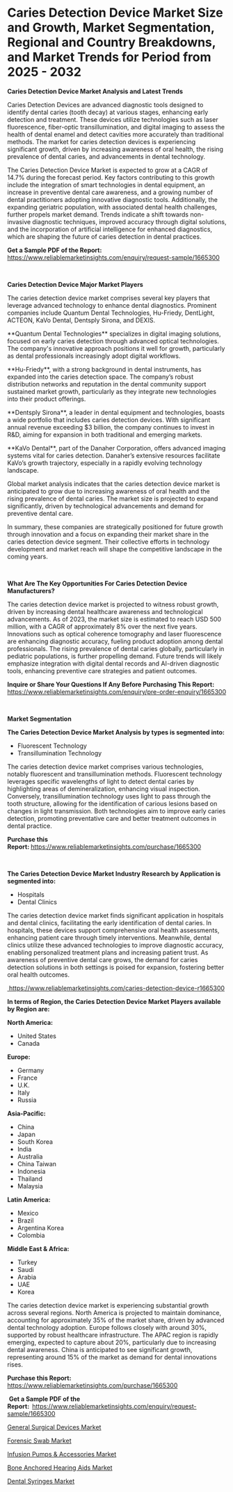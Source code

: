 <p><h1>Caries Detection Device Market Size and Growth, Market Segmentation, Regional and Country Breakdowns, and Market Trends for Period from 2025 -  2032</h1></p><p><strong>Caries Detection Device Market Analysis and Latest Trends</strong></p>
<p><p>Caries Detection Devices are advanced diagnostic tools designed to identify dental caries (tooth decay) at various stages, enhancing early detection and treatment. These devices utilize technologies such as laser fluorescence, fiber-optic transillumination, and digital imaging to assess the health of dental enamel and detect cavities more accurately than traditional methods. The market for caries detection devices is experiencing significant growth, driven by increasing awareness of oral health, the rising prevalence of dental caries, and advancements in dental technology.</p><p>The Caries Detection Device Market is expected to grow at a CAGR of 14.7% during the forecast period. Key factors contributing to this growth include the integration of smart technologies in dental equipment, an increase in preventive dental care awareness, and a growing number of dental practitioners adopting innovative diagnostic tools. Additionally, the expanding geriatric population, with associated dental health challenges, further propels market demand. Trends indicate a shift towards non-invasive diagnostic techniques, improved accuracy through digital solutions, and the incorporation of artificial intelligence for enhanced diagnostics, which are shaping the future of caries detection in dental practices.</p></p>
<p><strong>Get a Sample PDF of the Report:&nbsp;</strong> <a href="https://www.reliablemarketinsights.com/enquiry/request-sample/1665300?utm_campaign=2199&utm_medium=2&utm_source=Github&utm_content=ia&utm_term=03032025&utm_id=caries-detection-device">https://www.reliablemarketinsights.com/enquiry/request-sample/1665300</a></p>
<p>&nbsp;</p>
<p><strong>Caries Detection Device Major Market Players</strong></p>
<p><p>The caries detection device market comprises several key players that leverage advanced technology to enhance dental diagnostics. Prominent companies include Quantum Dental Technologies, Hu-Friedy, DentLight, ACTEON, KaVo Dental, Dentsply Sirona, and DEXIS.</p><p>**Quantum Dental Technologies** specializes in digital imaging solutions, focused on early caries detection through advanced optical technologies. The company's innovative approach positions it well for growth, particularly as dental professionals increasingly adopt digital workflows.</p><p>**Hu-Friedy**, with a strong background in dental instruments, has expanded into the caries detection space. The company’s robust distribution networks and reputation in the dental community support sustained market growth, particularly as they integrate new technologies into their product offerings.</p><p>**Dentsply Sirona**, a leader in dental equipment and technologies, boasts a wide portfolio that includes caries detection devices. With significant annual revenue exceeding $3 billion, the company continues to invest in R&D, aiming for expansion in both traditional and emerging markets.</p><p>**KaVo Dental**, part of the Danaher Corporation, offers advanced imaging systems vital for caries detection. Danaher’s extensive resources facilitate KaVo’s growth trajectory, especially in a rapidly evolving technology landscape.</p><p>Global market analysis indicates that the caries detection device market is anticipated to grow due to increasing awareness of oral health and the rising prevalence of dental caries. The market size is projected to expand significantly, driven by technological advancements and demand for preventive dental care.</p><p>In summary, these companies are strategically positioned for future growth through innovation and a focus on expanding their market share in the caries detection device segment. Their collective efforts in technology development and market reach will shape the competitive landscape in the coming years.</p></p>
<p>&nbsp;</p>
<p><strong>What Are The Key Opportunities For Caries Detection Device Manufacturers?</strong></p>
<p><p>The caries detection device market is projected to witness robust growth, driven by increasing dental healthcare awareness and technological advancements. As of 2023, the market size is estimated to reach USD 500 million, with a CAGR of approximately 8% over the next five years. Innovations such as optical coherence tomography and laser fluorescence are enhancing diagnostic accuracy, fueling product adoption among dental professionals. The rising prevalence of dental caries globally, particularly in pediatric populations, is further propelling demand. Future trends will likely emphasize integration with digital dental records and AI-driven diagnostic tools, enhancing preventive care strategies and patient outcomes.</p></p>
<p><strong>Inquire or Share Your Questions If Any Before Purchasing This Report:</strong> <a href="https://www.reliablemarketinsights.com/enquiry/pre-order-enquiry/1665300?utm_campaign=2199&utm_medium=2&utm_source=Github&utm_content=ia&utm_term=03032025&utm_id=caries-detection-device">https://www.reliablemarketinsights.com/enquiry/pre-order-enquiry/1665300</a></p>
<p>&nbsp;</p>
<p><strong>Market Segmentation</strong></p>
<p><strong>The Caries Detection Device Market Analysis by types is segmented into:</strong></p>
<p><ul><li>Fluorescent Technology</li><li>Transillumination Technology</li></ul></p>
<p><p>The caries detection device market comprises various technologies, notably fluorescent and transillumination methods. Fluorescent technology leverages specific wavelengths of light to detect dental caries by highlighting areas of demineralization, enhancing visual inspection. Conversely, transillumination technology uses light to pass through the tooth structure, allowing for the identification of carious lesions based on changes in light transmission. Both technologies aim to improve early caries detection, promoting preventative care and better treatment outcomes in dental practice.</p></p>
<p><strong>Purchase this Report:&nbsp;</strong><a href="https://www.reliablemarketinsights.com/purchase/1665300?utm_campaign=2199&utm_medium=2&utm_source=Github&utm_content=ia&utm_term=03032025&utm_id=caries-detection-device">https://www.reliablemarketinsights.com/purchase/1665300</a></p>
<p>&nbsp;</p>
<p><strong>The Caries Detection Device Market Industry Research by Application is segmented into:</strong></p>
<p><ul><li>Hospitals</li><li>Dental Clinics</li></ul></p>
<p><p>The caries detection device market finds significant application in hospitals and dental clinics, facilitating the early identification of dental caries. In hospitals, these devices support comprehensive oral health assessments, enhancing patient care through timely interventions. Meanwhile, dental clinics utilize these advanced technologies to improve diagnostic accuracy, enabling personalized treatment plans and increasing patient trust. As awareness of preventive dental care grows, the demand for caries detection solutions in both settings is poised for expansion, fostering better oral health outcomes.</p></p>
<p><a href="https://www.reliablemarketinsights.com/caries-detection-device-r1665300?utm_campaign=2199&utm_medium=2&utm_source=Github&utm_content=ia&utm_term=03032025&utm_id=caries-detection-device">&nbsp;https://www.reliablemarketinsights.com/caries-detection-device-r1665300</a></p>
<p><strong>In terms of Region, the Caries Detection Device Market Players available by Region are:</strong></p>
<p>
    <p> <strong> North America: </strong>
        <ul>
            <li>United States</li>
            <li>Canada</li>
        </ul>
        </p> 
    <p> <strong> Europe: </strong>
        <ul>
            <li>Germany</li>
            <li>France</li>
            <li>U.K.</li>
            <li>Italy</li>
            <li>Russia</li>
        </ul>
        </p> 
    <p> <strong> Asia-Pacific: </strong>
        <ul>
            <li>China</li>
            <li>Japan</li>
            <li>South Korea</li>
            <li>India</li>
            <li>Australia</li>
            <li>China Taiwan</li>
            <li>Indonesia</li>
            <li>Thailand</li>
            <li>Malaysia</li>
        </ul>
        </p> 
    <p> <strong> Latin America: </strong>
        <ul>
            <li>Mexico</li>
            <li>Brazil</li>
            <li>Argentina Korea</li>
            <li>Colombia</li>
        </ul>
        </p> 
    <p> <strong> Middle East & Africa: </strong>
        <ul>
            <li>Turkey</li>
            <li>Saudi</li>
            <li>Arabia</li>
            <li>UAE</li>
            <li>Korea</li>
        </ul>
    </p>
    </p>
<p><p>The caries detection device market is experiencing substantial growth across several regions. North America is projected to maintain dominance, accounting for approximately 35% of the market share, driven by advanced dental technology adoption. Europe follows closely with around 30%, supported by robust healthcare infrastructure. The APAC region is rapidly emerging, expected to capture about 20%, particularly due to increasing dental awareness. China is anticipated to see significant growth, representing around 15% of the market as demand for dental innovations rises.</p></p>
<p><strong>Purchase this Report: </strong><a href="https://www.reliablemarketinsights.com/purchase/1665300?utm_campaign=2199&utm_medium=2&utm_source=Github&utm_content=ia&utm_term=03032025&utm_id=caries-detection-device">https://www.reliablemarketinsights.com/purchase/1665300</a></p>
<p>&nbsp;<strong>Get a Sample PDF of the Report:&nbsp;&nbsp;</strong><a href="https://www.reliablemarketinsights.com/enquiry/request-sample/1665300?utm_campaign=2199&utm_medium=2&utm_source=Github&utm_content=ia&utm_term=03032025&utm_id=caries-detection-device">https://www.reliablemarketinsights.com/enquiry/request-sample/1665300</a></p>
<p><strong></strong></p>
<p><p><a href="https://github.com/abuugjetaj/Market-Research-Report-List-1/blob/main/general-surgical-devices-market.md?utm_campaign=2199&utm_medium=2&utm_source=Github&utm_content=ia&utm_term=03032025&utm_id=caries-detection-device">General Surgical Devices Market</a></p><p><a href="https://github.com/triattwood9919/Market-Research-Report-List-1/blob/main/forensic-swab-market.md?utm_campaign=2199&utm_medium=2&utm_source=Github&utm_content=ia&utm_term=03032025&utm_id=caries-detection-device">Forensic Swab Market</a></p><p><a href="https://github.com/schwminh2001101/Market-Research-Report-List-1/blob/main/infusion-pumps-accessories-market.md?utm_campaign=2199&utm_medium=2&utm_source=Github&utm_content=ia&utm_term=03032025&utm_id=caries-detection-device">Infusion Pumps & Accessories Market</a></p><p><a href="https://github.com/stillsfloria19981/Market-Research-Report-List-1/blob/main/bone-anchored-hearing-aids-market.md?utm_campaign=2199&utm_medium=2&utm_source=Github&utm_content=ia&utm_term=03032025&utm_id=caries-detection-device">Bone Anchored Hearing Aids Market</a></p><p><a href="https://github.com/tszkintruca/Market-Research-Report-List-1/blob/main/dental-syringes-market.md?utm_campaign=2199&utm_medium=2&utm_source=Github&utm_content=ia&utm_term=03032025&utm_id=caries-detection-device">Dental Syringes Market</a></p></p>